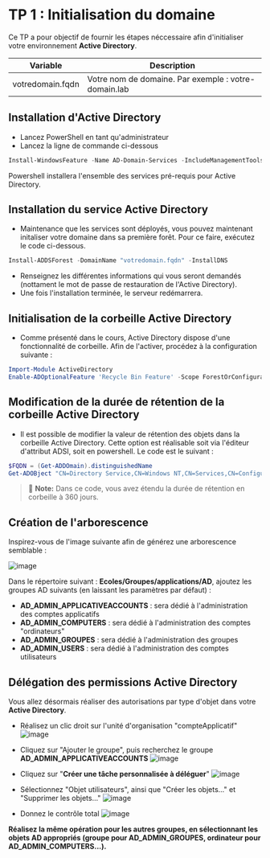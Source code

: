 # TP 1 : Initialisation du domaine

Ce TP a pour objectif de fournir les étapes néccessaire afin d'initialiser votre environnement **Active Directory**.

| Variable         | Description                                          |
| -----------------| ---------------------------------------------------- |
| votredomain.fqdn | Votre nom de domaine. Par exemple : votre-domain.lab |


## Installation d'Active Directory

* Lancez PowerShell en tant qu'administrateur
* Lancez la ligne de commande ci-dessous

```powershell
Install-WindowsFeature -Name AD-Domain-Services -IncludeManagementTools
```

Powershell installera l'ensemble des services pré-requis pour Active Directory.


## Installation du service Active Directory

* Maintenance que les services sont déployés, vous pouvez maintenant initaliser votre domaine dans sa première forêt. Pour ce faire, exécutez le code ci-dessous.

```powershell
Install-ADDSForest -DomainName "votredomain.fqdn" -InstallDNS
```

* Renseignez les différentes informations qui vous seront demandés (nottament le mot de passe de restauration de l'Active Directory).
* Une fois l'installation terminée, le serveur redémarrera.

## Initialisation de la corbeille Active Directory

* Comme présenté dans le cours, Active Directory dispose d'une fonctionnalité de corbeille. Afin de l'activer, procédez à la configuration suivante :

```powershell
Import-Module ActiveDirectory
Enable-ADOptionalFeature 'Recycle Bin Feature' -Scope ForestOrConfigurationSet -Target $(Get-ADDOmain).distinguishedName
```

## Modification de la durée de rétention de la corbeille Active Directory

* Il est possible de modifier la valeur de rétention des objets dans la corbeille Active Directory. Cette option est réalisable soit via l'éditeur d'attribut ADSI, soit en powershell. Le code est le suivant :

```powershell
$FQDN = (Get-ADDOmain).distinguishedName
Get-ADOBject "CN=Directory Service,CN=Windows NT,CN=Services,CN=Configuration,$FQDN" | Set-ADOBject -Replace @{'msDS-DeletedObjectLifetime'=360}
```

> :memo: **Note:** Dans ce code, vous avez étendu la durée de rétention en corbeille à 360 jours.

## Création de l'arborescence

Inspirez-vous de l'image suivante afin de générez une arborescence semblable :

![image](https://github.com/gerardlemetayerc/activedirectory-course/assets/33660847/61d8b835-305e-4431-9cc4-573895b89f31)

Dans le répertoire suivant : **Ecoles/Groupes/applications/AD**, ajoutez les groupes AD suivants (en laissant les paramètres par défaut) :
* **AD_ADMIN_APPLICATIVEACCOUNTS** : sera dédié à l'administration des comptes applicatifs
* **AD_ADMIN_COMPUTERS** : sera dédié à l'administration des comptes "ordinateurs"
* **AD_ADMIN_GROUPES** : sera dédié à l'administration des groupes
* **AD_ADMIN_USERS** : sera dédié à l'administration des comptes utilisateurs

## Délégation des permissions Active Directory

Vous allez désormais réaliser des autorisations par type d'objet dans votre **Active Directory**.

* Réalisez un clic droit sur l'unité d'organisation "compteApplicatif"
![image](https://github.com/gerardlemetayerc/activedirectory-course/assets/33660847/d6e736a5-f18f-4dbf-920f-231d632eb185)

* Cliquez sur "Ajouter le groupe", puis recherchez le groupe **AD_ADMIN_APPLICATIVEACCOUNTS**
![image](https://github.com/gerardlemetayerc/activedirectory-course/assets/33660847/8ca0e66b-7e02-4e70-9de0-7ccb641650e5)

* Cliquez sur "**Créer une tâche personnalisée à déléguer**" 
![image](https://github.com/gerardlemetayerc/activedirectory-course/assets/33660847/e9a96d16-951f-41b2-a65b-db8215bd8117)

* Sélectionnez "Objet utilisateurs", ainsi que "Créer les objets..." et "Supprimer les objets..."
![image](https://github.com/gerardlemetayerc/activedirectory-course/assets/33660847/704d8dbb-dc87-49f1-a7a8-5bd2864ab7b3)

* Donnez le contrôle total
 ![image](https://github.com/gerardlemetayerc/activedirectory-course/assets/33660847/354a519d-c935-48a9-8e90-9e5d7d621e52)

**Réalisez la même opération pour les autres groupes, en sélectionnant les objets AD appropriés (groupe pour AD_ADMIN_GROUPES, ordinateur pour AD_ADMIN_COMPUTERS...).**
